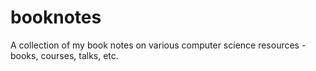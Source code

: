 # booknotes
A collection of my book notes on various computer science resources - books, courses, talks, etc.
